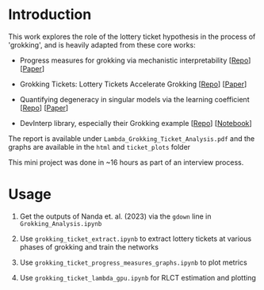 # Introduction
This work explores the role of the lottery ticket hypothesis in the process of 'grokking', and is heavily adapted from these core works:

- Progress measures for grokking via mechanistic interpretability
[[Repo](https://github.com/mechanistic-interpretability-grokking/progress-measures-paper)]
[[Paper](https://arxiv.org/abs/2301.05217)]

- Grokking Tickets: Lottery Tickets Accelerate Grokking
[[Repo](https://github.com/gouki510/Grokking-Tickets)]
[[Paper](https://arxiv.org/abs/2310.19470)]

- Quantifying degeneracy in singular models via the learning coefficient
[[Repo](https://github.com/edmundlth/scalable_learning_coefficient_with_sgld/tree/v1.0)]
[[Paper](https://arxiv.org/abs/2308.12108)]

- DevInterp library, especially their Grokking example
[[Repo](https://github.com/timaeus-research/devinterp)]
[[Notebook](https://github.com/timaeus-research/devinterp/blob/main/examples/grokking.ipynb)]

The report is available under `Lambda_Grokking_Ticket_Analysis.pdf` and the graphs are available in the `html` and `ticket_plots` folder

This mini project was done in ~16 hours as part of an interview process.

# Usage
1. Get the outputs of Nanda et. al. (2023) via the `gdown` line in `Grokking_Analysis.ipynb`

2. Use `grokking_ticket_extract.ipynb` to extract lottery tickets at various phases of grokking and train the networks

3. Use `grokking_ticket_progress_measures_graphs.ipynb` to plot metrics

4. Use `grokking_ticket_lambda_gpu.ipynb` for RLCT estimation and plotting